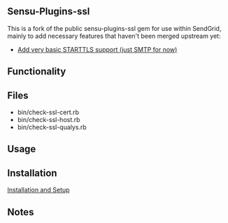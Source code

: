 ## Sensu-Plugins-ssl

This is a fork of the public sensu-plugins-ssl gem for use within SendGrid,
mainly to add necessary features that haven't been merged upstream yet:

* [Add very basic STARTTLS support (just SMTP for now)](https://github.com/sensu-plugins/sensu-plugins-ssl/pull/3)

## Functionality

## Files
 * bin/check-ssl-cert.rb
 * bin/check-ssl-host.rb
 * bin/check-ssl-qualys.rb

## Usage

## Installation

[Installation and Setup](https://github.com/sensu-plugins/documentation/blob/master/user_docs/installation_instructions.md)

## Notes
